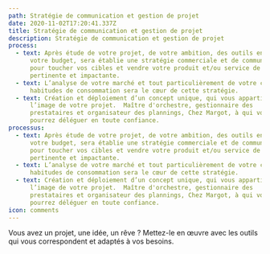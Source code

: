 ```yaml
---
path: Stratégie de communication et gestion de projet
date: 2020-11-02T17:20:41.337Z
title: Stratégie de communication et gestion de projet
description: Stratégie de communication et gestion de projet
process:
  - text: Après étude de votre projet, de votre ambition, des outils en place et de
      votre budget, sera établie une stratégie commerciale et de communication
      pour toucher vos cibles et vendre votre produit et/ou service de manière
      pertinente et impactante.
  - text: L’analyse de votre marché et tout particulièrement de votre cible et leurs
      habitudes de consommation sera le cœur de cette stratégie.
  - text: Création et déploiement d’un concept unique, qui vous appartiendra à
      l’image de votre projet.  Maître d'orchestre, gestionnaire des
      prestataires et organisateur des plannings, Chez Margot, à qui vous
      pourrez déléguer en toute confiance.
processus:
  - text: Après étude de votre projet, de votre ambition, des outils en place et de
      votre budget, sera établie une stratégie commerciale et de communication
      pour toucher vos cibles et vendre votre produit et/ou service de manière
      pertinente et impactante.
  - text: L’analyse de votre marché et tout particulièrement de votre cible et leurs
      habitudes de consommation sera le cœur de cette stratégie.
  - text: Création et déploiement d’un concept unique, qui vous appartiendra à
      l’image de votre projet.  Maître d'orchestre, gestionnaire des
      prestataires et organisateur des plannings, Chez Margot, à qui vous
      pourrez déléguer en toute confiance.
icon: comments
---
```

Vous avez un projet, une idée, un rêve ? Mettez-le en œuvre avec les outils qui vous correspondent et adaptés à vos besoins.